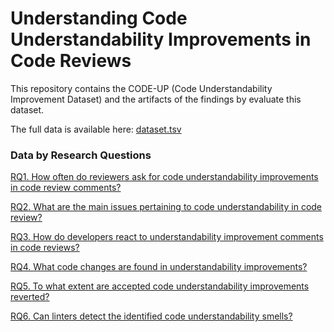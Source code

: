 # Understanding Code Understandability Improvements in Code Reviews

This repository contains the CODE-UP (Code Understandability Improvement Dataset) and the artifacts of the findings by evaluate this dataset.

The full data is available here: [dataset.tsv](csv/dataset.tsv)

### Data by Research Questions

[RQ1. How often do reviewers ask for code understandability improvements in code review comments?](RQ1.md)

[RQ2. What are the main issues pertaining to code understandability in code review?](RQ2.md)

[RQ3. How do developers react to understandability improvement comments in code reviews?](RQ3.md)

[RQ4. What code changes are found in understandability improvements?](RQ4.md)

[RQ5. To what extent are accepted code understandability improvements reverted?](RQ5.md)

[RQ6. Can linters detect the identified code understandability smells?](RQ6.md)
